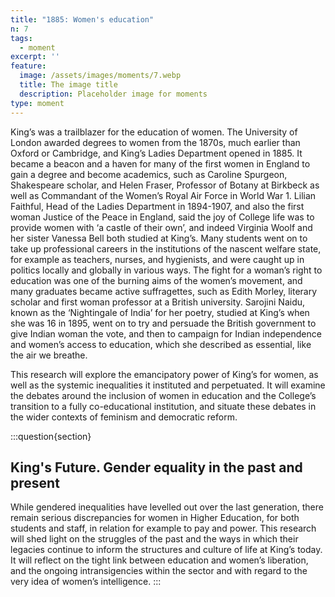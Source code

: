 ```yaml
---
title: "1885: Women's education"
n: 7
tags:
  - moment
excerpt: ''
feature:
  image: /assets/images/moments/7.webp
  title: The image title
  description: Placeholder image for moments
type: moment
---
```


King’s was a trailblazer for the education of women. The University of London awarded degrees to women from the 1870s, much earlier than Oxford or Cambridge, and King’s Ladies Department opened in 1885. It became a beacon and a haven for many of the first women in England to gain a degree and become academics, such as Caroline Spurgeon, Shakespeare scholar, and Helen Fraser, Professor of Botany at Birkbeck as well as Commandant of the Women’s Royal Air Force in World War 1. Lilian Faithful, Head of the Ladies Department in 1894-1907, and also the first woman Justice of the Peace in England, said the joy of College life was to provide women with ‘a castle of their own’, and indeed Virginia Woolf and her sister Vanessa Bell both studied at King’s. Many students went on to take up professional careers in the institutions of the nascent welfare state, for example as teachers, nurses, and hygienists, and were caught up in politics locally and globally in various ways. The fight for a woman’s right to education was one of the burning aims of the women’s movement, and many graduates became active suffragettes, such as Edith Morley, literary scholar and first woman professor at a British university. Sarojini Naidu, known as the ‘Nightingale of India’ for her poetry, studied at King’s when she was 16 in 1895, went on to try and persuade the British government to give Indian woman the vote, and then to campaign for Indian independence and women’s access to education, which she described as essential, like the air we breathe.

This research will explore the emancipatory power of King’s for women, as well as the systemic inequalities it instituted and perpetuated. It will examine the debates around the inclusion of women in education and the College’s transition to a fully co-educational institution, and situate these debates in the wider contexts of feminism and democratic reform.


:::question{section}

## King's Future. Gender equality in the past and present

While gendered inequalities have levelled out over the last generation, there remain serious discrepancies for women in Higher Education, for both students and staff, in relation for example to pay and power. This research will shed light on the struggles of the past and the ways in which their legacies continue to inform the structures and culture of life at King’s today. It will reflect on the tight link between education and women’s liberation, and the ongoing intransigencies within the sector and with regard to the very idea of women’s intelligence. :::
